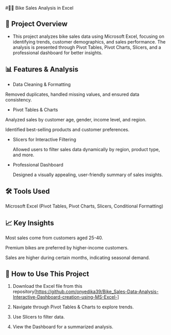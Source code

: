 #🚴‍♂ Bike Sales Analysis in Excel

## 📌 Project Overview

- This project analyzes bike sales data using Microsoft Excel, focusing on identifying trends, customer demographics, and sales performance. The analysis is presented through Pivot Tables, Pivot Charts, Slicers, and a professional dashboard for better insights.

## 📊 Features & Analysis

- Data Cleaning & Formatting

 Removed duplicates, handled missing values, and ensured data consistency.


- Pivot Tables & Charts

 Analyzed sales by customer age, gender, income level, and region.

 Identified best-selling products and customer preferences.


- Slicers for Interactive Filtering

  Allowed users to filter sales data dynamically by region, product type, and more.


- Professional Dashboard

  Designed a visually appealing, user-friendly summary of sales insights.



## 🛠 Tools Used

 Microsoft Excel (Pivot Tables, Pivot Charts, Slicers, Conditional Formatting)


## 📈 Key Insights


 Most sales come from customers aged 25-40.

 Premium bikes are preferred by higher-income customers.

 Sales are higher during certain months, indicating seasonal demand.



## 🚀 How to Use This Project

1. Download the Excel file from this repository[https://github.com/onyedika39/Bike_Sales-Data-Analysis-Interactive-Dashboard-creation-using-MS-Excel-]


2. Navigate through Pivot Tables & Charts to explore trends.


3. Use Slicers to filter data.


4. View the Dashboard for a summarized analysis.
